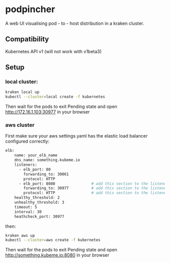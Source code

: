 # podpincher

A web UI visualising pod - to - host distribution in a kraken cluster.

## Compatibility

Kubernetes API v1 (will not work with v1beta3)

## Setup
### local cluster:
```sh
kraken local up
kubectl --cluster=local create -f kubernetes
```
Then wait for the pods to exit Pending state and open http://172.16.1.103:30977 in your browser
### aws cluster

First make sure your aws settings.yaml has the elastic load balancer configured correctly:
```sh
elb:
    name: your_elb_name
    dns_name: something.kubeme.io
    listeners:
      - elb_port: 80
        forwarding_to: 30061
        protocol: HTTP
      - elb_port: 8080                # add this section to the listeners array
        forwarding_to: 30977          # add this section to the listeners array
        protocol: HTTP                # add this section to the listeners array 
    healthy_threshold: 2
    unhealthy_threshold: 3 
    timeout: 5
    interval: 30
    heathcheck_port: 30977
```
then:
```sh
kraken aws up
kubectl --cluster=aws create -f kubernetes
```

Then wait for the pods to exit Pending state and open http://something.kubeme.io:8080 in your browser
